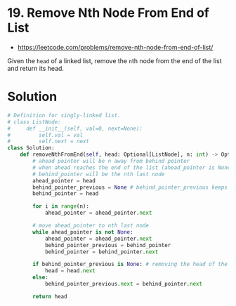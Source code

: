 # 19. Remove Nth Node From End of List

- https://leetcode.com/problems/remove-nth-node-from-end-of-list/

Given the `head` of a linked list, remove the `n`th node from the end of the list and return its head.

# Solution

```python
# Definition for singly-linked list.
# class ListNode:
#     def __init__(self, val=0, next=None):
#         self.val = val
#         self.next = next
class Solution:
    def removeNthFromEnd(self, head: Optional[ListNode], n: int) -> Optional[ListNode]:
        # ahead pointer will be n away from behind pointer
        # when ahead reaches the end of the list (ahead_pointer is None)
        # behind_pointer will be the nth last node
        ahead_pointer = head
        behind_pointer_previous = None # behind_pointer_previous keeps track of the node that is just before behind_pointer
        behind_pointer = head

        for i in range(n):
            ahead_pointer = ahead_pointer.next

        # move ahead_pointer to nth last node
        while ahead_pointer is not None:
            ahead_pointer = ahead_pointer.next
            behind_pointer_previous = behind_pointer
            behind_pointer = behind_pointer.next

        if behind_pointer_previous is None: # removing the head of the list
            head = head.next
        else:
            behind_pointer_previous.next = behind_pointer.next

        return head
```

